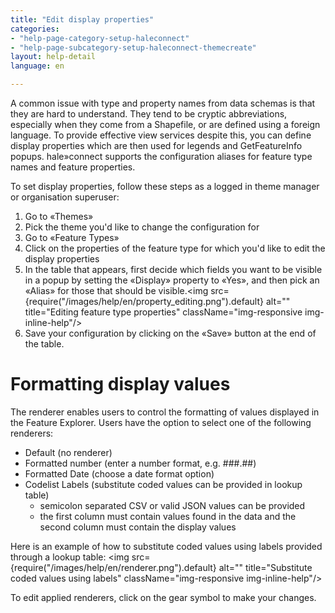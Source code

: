 ```yaml
---
title: "Edit display properties"
categories:
- "help-page-category-setup-haleconnect"
- "help-page-subcategory-setup-haleconnect-themecreate"
layout: help-detail
language: en

---
```



A common issue with type and property names from data schemas is that they are hard to understand. They tend to be cryptic abbreviations, especially when they come from a Shapefile, or are defined using a foreign language. To provide effective view services despite this, you can define display properties which are then used for legends and GetFeatureInfo popups. hale»connect supports the configuration aliases for feature type names and feature properties.

To set display properties, follow these steps as a logged in theme manager or organisation superuser:

1.	Go to &laquo;Themes&raquo;
1.	Pick the theme you'd like to change the configuration for
1.	Go to &laquo;Feature Types&raquo;
4.	Click on the properties of the feature type for which you'd like to edit the display properties
5.	In the table that appears, first decide which fields you want to be visible in a popup by setting the &laquo;Display&raquo; property to &laquo;Yes&raquo;, and then pick an &laquo;Alias&raquo; for those that should be visible.<img src={require("/images/help/en/property_editing.png").default} alt="" title="Editing feature type properties" className="img-responsive img-inline-help"/>
6.	Save your configuration by clicking on the &laquo;Save&raquo; button at the end of the table.

# Formatting display values #

The renderer enables users to control the formatting of values displayed in the Feature Explorer. Users have the option to select one of the following renderers:

* Default (no renderer)
* Formatted number (enter a number format, e.g. ###.##)
* Formatted Date (choose a date format option)
* Codelist Labels (substitute coded values can be provided in lookup table)
    * semicolon separated CSV or valid JSON values can be provided
    * the first column must contain values found in the data and the second column must contain the display values

Here is an example of how to substitute coded values using labels provided through a lookup table:
<img src={require("/images/help/en/renderer.png").default} alt="" title="Substitute coded values using labels" className="img-responsive img-inline-help"/>

To edit applied renderers, click on the gear symbol to make your changes.
